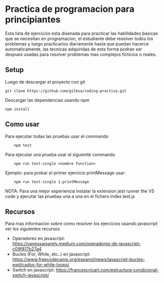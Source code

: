 # Practica de programacion para principiantes

Esta lista de ejercicios esta disenada para practicar las habilidades basicas que se necesitan en programacion, el estudiante debe resolver todos los problemas y luego practicarlos diariamente hasta que puedan hacerce automaticamente, las tecnicas adquiridas de esta forma podran ser despues usadas para resolver problemas mas complejos ficticios o reales.

## Setup

Luego de descargar el proyecto con git 

    git clone https://github.com/gilbva/coding-practice.git

Descargar las dependencias usando npm

    npm install

## Como usar

Para ejecutar todas las pruebas usar el commando 

        npm test

Para ejecutar una prueba usar el siguiente commando

        npm run test-single <nombre function>

Ejemplo: para probar el primer ejercicio printMessage usar:

        npm run test-single 1-printMessage

NOTA: Para una mejor experiencia instalar la extension jest runner the VS code y ejecutar las pruebas una a una en el fichero index.test.js

## Recursos

Para mas informacion sobre como resolver los ejercicios usando javascript ver los siguientes recursos

 * Operadores en javascript: https://vanessamarely.medium.com/operadores-de-javascript-c09f817b27a4
 * Bucles (For, While, etc..) en javascript: https://www.freecodecamp.org/espanol/news/javascript-bucles-explicados-for-while-loops/
 * Switch en javascript: https://francescricart.com/estructura-condicional-switch-javascript/
 
